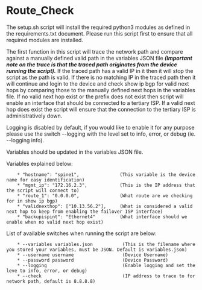 # Route_Check

The setup.sh script will install the required python3 modules as defined in the requirements.txt document.  Please run this script first to ensure that all required modules are installed.

The first function in this script will trace the network path and compare against a manually defined valid path in the variables JSON file
***(Important note on the trace is that the traced path originates from the device running the script).***
 If the traced path has a valid IP in it then it will stop the script as the path is valid.  If there is no matching IP in the traced path then it will continue and login to the device and check show ip bgp for valid next hops by comparing those to the manually defined next hops in the variables file.  If no valid next hop exist or the prefix does not exist then script will enable an interface that should be connected to a tertiary ISP.  If a valid next hop does exist the script will ensure that the connection to the tertiary ISP is administratively down.  

Logging is disabled by default, if you would like to enable it for any purpose please use the switch --logging with the level set to info, error, or debug (ie. --logging info).

Variables should be updated in the variables JSON file.

Variables explained below:

        * "hostname": "spine1",               (This variable is the device name for easy identification)
        * "mgmt_ip": "172.16.2.3",            (This is the IP address that the script will connect to)
        * "route_1": "0.0.0.0",               (What route are we checking for in show ip bgp)
        * "validnexthop": ["10.13.56.2"],     (What is considered a valid next hop to keep from enabling the failover ISP interface)
        * "backupispint": "Ethernet4"         (What interface should we enable when no valid next hop exist)

List of available switches when running the script are below:

        * --variables variables.json           (This is the filename where you stored your variables, must be JSON. Default is variables.json)
        * --username username                  (Device Username)
        * --password password                  (Device Password)
        * --logging                            (Enable logging and set the leve to info, error, or debug)
        * --check                              (IP address to trace to for network path, default is 8.8.8.8)